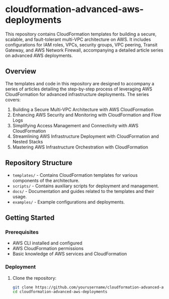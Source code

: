 # cloudformation-advanced-aws-deployments
This repository contains CloudFormation templates for building a secure, scalable, and fault-tolerant multi-VPC architecture on AWS. It includes configurations for IAM roles, VPCs, security groups, VPC peering, Transit Gateway, and AWS Network Firewall, accompanying a detailed article series on advanced AWS deployments.

## Overview

The templates and code in this repository are designed to accompany a series of articles detailing the step-by-step process of leveraging AWS CloudFormation for advanced infrastructure deployments. The series covers:

1. Building a Secure Multi-VPC Architecture with AWS CloudFormation
2. Enhancing AWS Security and Monitoring with CloudFormation and Flow Logs
3. Simplifying Access Management and Connectivity with AWS CloudFormation
4. Streamlining AWS Infrastructure Deployment with CloudFormation and Nested Stacks
5. Mastering AWS Infrastructure Orchestration with CloudFormation

## Repository Structure

- `templates/` - Contains CloudFormation templates for various components of the architecture.
- `scripts/` - Contains auxiliary scripts for deployment and management.
- `docs/` - Documentation and guides related to the templates and their usage.
- `examples/` - Example configurations and deployments.

## Getting Started

### Prerequisites

- AWS CLI installed and configured
- AWS CloudFormation permissions
- Basic knowledge of AWS services and CloudFormation

### Deployment

1. Clone the repository:
   ```bash
   git clone https://github.com/yourusername/cloudformation-advanced-aws-deployments.git
   cd cloudformation-advanced-aws-deployments
